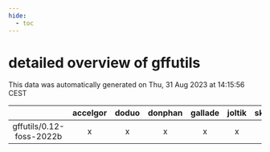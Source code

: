 ```yaml
---
hide:
  - toc
---
```


detailed overview of gffutils
=============================


This data was automatically generated on Thu, 31 Aug 2023 at 14:15:56 CEST  

| |accelgor|doduo|donphan|gallade|joltik|skitty|swalot|victini|
| :---: | :---: | :---: | :---: | :---: | :---: | :---: | :---: | :---: |
|gffutils/0.12-foss-2022b|x|x|x|x|x|x|x|x|
